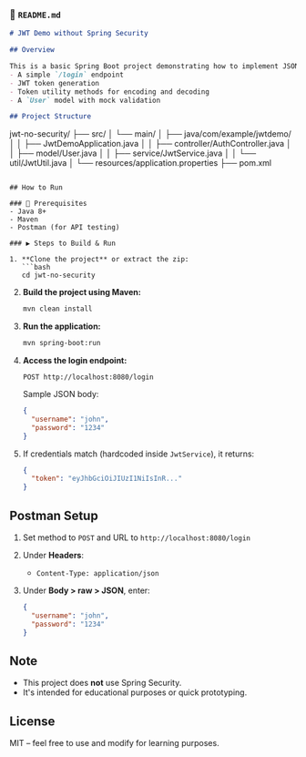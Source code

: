 ### 📄 `README.md`

```markdown
# JWT Demo without Spring Security

## Overview

This is a basic Spring Boot project demonstrating how to implement JSON Web Token (JWT) based authentication manually — without using Spring Security. It includes:
- A simple `/login` endpoint
- JWT token generation
- Token utility methods for encoding and decoding
- A `User` model with mock validation

## Project Structure

```

jwt-no-security/
├── src/
│   └── main/
│       ├── java/com/example/jwtdemo/
│       │   ├── JwtDemoApplication.java
│       │   ├── controller/AuthController.java
│       │   ├── model/User.java
│       │   ├── service/JwtService.java
│       │   └── util/JwtUtil.java
│       └── resources/application.properties
├── pom.xml

````

## How to Run

### 🔧 Prerequisites
- Java 8+
- Maven
- Postman (for API testing)

### ▶️ Steps to Build & Run

1. **Clone the project** or extract the zip:
   ```bash
   cd jwt-no-security
````

2. **Build the project using Maven:**

   ```bash
   mvn clean install
   ```

3. **Run the application:**

   ```bash
   mvn spring-boot:run
   ```

4. **Access the login endpoint:**

   ```
   POST http://localhost:8080/login
   ```

   Sample JSON body:

   ```json
   {
     "username": "john",
     "password": "1234"
   }
   ```

5. If credentials match (hardcoded inside `JwtService`), it returns:

   ```json
   {
     "token": "eyJhbGciOiJIUzI1NiIsInR..."
   }
   ```

## Postman Setup

1. Set method to `POST` and URL to `http://localhost:8080/login`
2. Under **Headers**:

    * `Content-Type: application/json`
3. Under **Body > raw > JSON**, enter:

   ```json
   {
     "username": "john",
     "password": "1234"
   }
   ```

## Note

* This project does **not** use Spring Security.
* It's intended for educational purposes or quick prototyping.

## License

MIT – feel free to use and modify for learning purposes.

```
